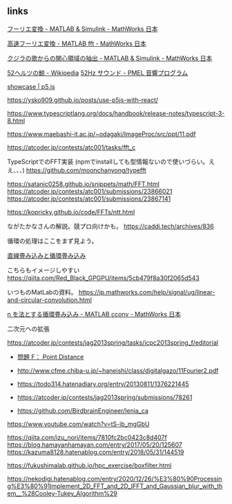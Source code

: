 


## links


[フーリエ変換 - MATLAB & Simulink - MathWorks 日本](https://jp.mathworks.com/help/matlab/math/fourier-transforms.html)

[高速フーリエ変換 - MATLAB fft - MathWorks 日本](https://jp.mathworks.com/help/matlab/ref/fft.html)

[クジラの歌からの関心領域の抽出 - MATLAB & Simulink - MathWorks 日本](https://jp.mathworks.com/help/signal/ug/extract-regions-of-interest-from-whale-song.html)


[52ヘルツの鯨 - Wikipedia](https://ja.wikipedia.org/wiki/52%E3%83%98%E3%83%AB%E3%83%84%E3%81%AE%E9%AF%A8)
[52Hz サウンド - PMEL 音響プログラム](https://www.pmel.noaa.gov/acoustics/whales/sounds/sounds_52blue.html)


[showcase | p5.js](https://p5js.org/showcase/featuring/roni-cantor.html)


https://ysko909.github.io/posts/use-p5js-with-react/


https://www.typescriptlang.org/docs/handbook/release-notes/typescript-3-8.html


https://www.maebashi-it.ac.jp/~odagaki/ImageProc/src/ppt/11.pdf

https://atcoder.jp/contests/atc001/tasks/fft_c


TypeScriptでのFFT実装 (npmでinstallしても型情報ないので使いづらい。ええ、、、)
https://github.com/moonchanyong/typefft


https://satanic0258.github.io/snippets/math/FFT.html
https://atcoder.jp/contests/atc001/submissions/23866021
https://atcoder.jp/contests/atc001/submissions/23867141

https://kopricky.github.io/code/FFTs/ntt.html

ながたかなさんの解説。競プロ向けかも。
https://caddi.tech/archives/836


循環の処理はここをまず見よう。

[直線畳み込みと循環畳み込み](https://vrlab.meijo-u.ac.jp/edu/linear-and-cyclic-convolution.html)

こちらもイメージしやすい
https://qiita.com/Red_Black_GPGPU/items/5cb479f8a30f2065d543

いつものMatLabの資料。
https://jp.mathworks.com/help/signal/ug/linear-and-circular-convolution.html

[n を法とする循環畳み込み - MATLAB cconv - MathWorks 日本](https://jp.mathworks.com/help/signal/ref/cconv.html?searchHighlight=cconv&s_tid=srchtitle_cconv_1)


二次元への拡張

https://atcoder.jp/contests/jag2013spring/tasks/icpc2013spring_f/editorial

- [問題 F： Point Distance](https://jag-icpc.org/?plugin=attach&refer=2012%2FPractice%2F春コンテスト%2F講評&openfile=Point%20Distance.pdf)


- http://www.cfme.chiba-u.jp/~haneishi/class/digitalgazo/11Fourier2.pdf

- https://todo314.hatenadiary.org/entry/20130811/1376221445


- https://atcoder.jp/contests/jag2013spring/submissions/78261


- https://github.com/BirdbrainEngineer/lenia_ca

https://www.youtube.com/watch?v=tS-ib_mgGbU


https://qiita.com/izu_nori/items/7810fc2bc0423c8d407f
https://blog.hamayanhamayan.com/entry/2017/05/20/125607
https://kazuma8128.hatenablog.com/entry/2018/05/31/144519


https://fukushimalab.github.io/hpc_exercise/boxfilter.html



https://nekodigi.hatenablog.com/entry/2020/12/26/%E3%80%90Processing%E3%80%91Implement_2D_FFT_and_2D_IFFT_and_Gaussian_blur_with_them__%28Cooley-Tukey_Algorithm%29

